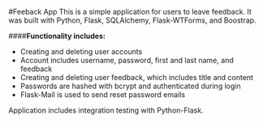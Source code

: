 #Feeback App
This is a simple application for users to leave feedback. It was built with Python, Flask, SQLAlchemy, Flask-WTForms, and Boostrap.  

####**Functionality includes:**  
- Creating and deleting user accounts
- Account includes username, password, first and last name, and feedback
- Creating and deleting user feedback, which includes title and content
- Passwords are hashed with bcrypt and authenticated during login
- Flask-Mail is used to send reset password emails

Application includes integration testing with Python-Flask.